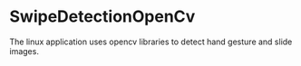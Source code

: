 # SwipeDetectionOpenCv
The linux application uses opencv libraries to detect hand gesture and slide images.
